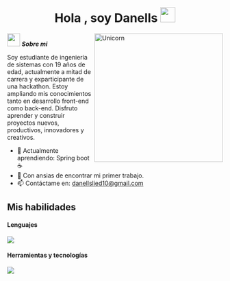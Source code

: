 <h1 align="center"><b>Hola , soy Danells </b><img src="https://media.giphy.com/media/hvRJCLFzcasrR4ia7z/giphy.gif" width="35"></h1>
<!--  -->
<img align="right" width=300px alt="Unicorn" src="https://camo.githubusercontent.com/6f7b76611449b965092aee7c4bf135e656f4e9416189c0b84020fd9853cd1f93/68747470733a2f2f6d656469612e67697068792e636f6d2f6d656469612f54456e586b637348725034596564436868412f67697068792e676966" />

<img src="https://github.com/user-attachments/assets/842b9a11-5dc1-4d14-9d40-37d11e5d83e6" width="30px">&nbsp;***Sobre mi***

Soy estudiante de ingeniería de sistemas con 19 años de edad, actualmente a mitad de carrera y exparticipante de una hackathon. Estoy ampliando mis conocimientos tanto en desarrollo front-end como back-end. Disfruto aprender y construir proyectos nuevos, productivos, innovadores y creativos. 
- 🌱 Actualmente aprendiendo: Spring boot ☕
- 🏢 Con ansias de encontrar mi primer trabajo.
- 📫 Contáctame en: <a href="danellslied10@gmail.com">danellslied10@gmail.com</a>
## Mis habilidades
<h4> Lenguajes </h4>
<span> 
  <img src="https://skillicons.dev/icons?i=html,css,js,java">
</span>
<h4> Herramientas y tecnologías </h4>
<span>
  <img src="https://skillicons.dev/icons?i=vscode,git,github,figma,mysql,spring">
</span>

